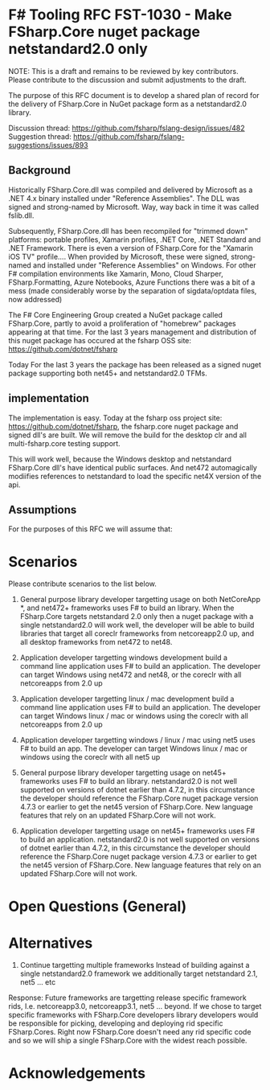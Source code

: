 # F# Tooling RFC FST-1030 - Make FSharp.Core nuget package netstandard2.0 only
NOTE: This is a draft and remains to be reviewed by key contributors. Please contribute to the discussion and submit adjustments to the draft.

The purpose of this RFC document is to develop a shared plan of record for the delivery of FSharp.Core in NuGet package form as a netstandard2.0 library.

Discussion thread: https://github.com/fsharp/fslang-design/issues/482
Suggestion thread: https://github.com/fsharp/fslang-suggestions/issues/893

## Background
Historically FSharp.Core.dll was compiled and delivered by Microsoft as a .NET 4.x binary installed under "Reference Assemblies". The DLL was signed and strong-named by Microsoft. Way, way back in time it was called fslib.dll.

Subsequently, FSharp.Core.dll has been recompiled for "trimmed down" platforms: portable profiles, Xamarin profiles, .NET Core, .NET Standard and .NET Framework. There is even a version of FSharp.Core for the "Xamarin iOS TV" profile.... When provided by Microsoft, these were signed, strong-named and installed under "Reference Assemblies" on Windows. For other F# compilation environments like Xamarin, Mono, Cloud Sharper, FSharp.Formatting, Azure Notebooks, Azure Functions there was a bit of a mess (made considerably worse by the separation of sigdata/optdata files, now addressed)

The F# Core Engineering Group created a NuGet package called FSharp.Core, partly to avoid a proliferation of "homebrew" packages appearing at that time.  For the last 3 years management and distribution of this nuget package has occured at the fsharp OSS site: https://github.com/dotnet/fsharp

Today
For the last 3 years the package has been released as a signed nuget package supporting both net45+ and netstandard2.0 TFMs.

## implementation
The implementation is easy.  Today at the fsharp oss project site: https://github.com/dotnet/fsharp, the fsharp.core nuget package and signed dll's are built.  We will remove the build for the desktop clr and all multi-fsharp.core testing support.

This will work well, because the Windows desktop and netstandard FSharp.Core dll's have identical public surfaces.  And net472 automagically modiifies references to netstandard to load the specific net4X version of the api.

## Assumptions
For the purposes of this RFC we will assume that:

# Scenarios
Please contribute scenarios to the list below.

1. General purpose library developer targetting usage on both NetCoreApp *, and net472+ frameworks uses F# to build an library.
When the FSharp.Core targets netstandard 2.0  only then a nuget package with a single netstandard2.0 will work well, the developer will be able to build libraries that target all coreclr frameworks from netcoreapp2.0 up, and all desktop frameworks from net472 to net48.

2. Application developer targetting windows development build a command line application  uses F# to build an application.
The developer can target Windows using net472 and net48, or the coreclr with all netcoreapps from 2.0 up

3. Application developer targetting linux / mac development build a command line application  uses F# to build an application.
The developer can target Windows linux / mac or windows using the coreclr with all netcoreapps from 2.0 up

4. Application developer targetting windows / linux / mac using net5 uses F# to build an app.
The developer can target Windows linux / mac or windows using the coreclr with all net5 up

5. General purpose library developer targetting usage on net45+ frameworks uses F# to build an library.
netstandard2.0 is not well supported on versions of dotnet earlier than 4.7.2, in this circumstance the developer should reference the FSharp.Core nuget package version 4.7.3 or earlier to get the net45 version of FSharp.Core.  New language features that rely on an updated FSharp.Core will not work.

5. Application developer targetting usage on net45+ frameworks uses F# to build an application.
netstandard2.0 is not well supported on versions of dotnet earlier than 4.7.2, in this circumstance the developer should reference the FSharp.Core nuget package version 4.7.3 or earlier to get the net45 version of FSharp.Core.  New language features that rely on an updated FSharp.Core will not work.


# Open Questions (General)

# Alternatives
1.  Continue targetting multiple frameworks
Instead of building against a single netstandard2.0 framework we additionally target netstandard 2.1, net5 ... etc

Response:
Future frameworks are targetting release specific framework rids, I.e. netcoreapp3.0, netcoreapp3.1, net5 ... beyond.
If we chose to target specific frameworks with FSharp.Core developers library developers would be responsible for picking, developing and deploying rid specific FSharp.Cores.  Right now FSharp.Core doesn't need any rid specific code and so we will ship a single FSharp.Core with the widest reach possible.

# Acknowledgements
